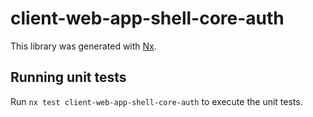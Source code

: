 # client-web-app-shell-core-auth

This library was generated with [Nx](https://nx.dev).

## Running unit tests

Run `nx test client-web-app-shell-core-auth` to execute the unit tests.
